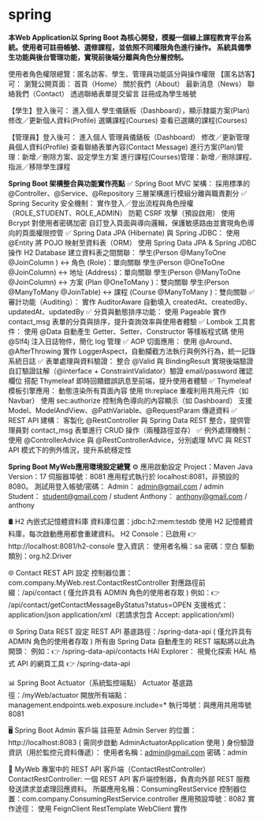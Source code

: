 # spring
**本Web Application以 Spring Boot 為核心開發，模擬一個線上課程教育平台系統。使用者可註冊帳號、選修課程，並依照不同權限角色進行操作。 系統具備學生功能與後台管理功能，實現前後端分離與角色分層控制。**

使用者角色權限總覽：匿名訪客、學生、管理員功能區分與操作權限
【匿名訪客】可：
瀏覽公開頁面：
首頁（Home）
關於我們（About）
最新消息（News）
聯絡我們（Contact）
透過聯絡表單提交留言
註冊成為學生帳號

【學生】登入後可：
進入個人 學生儀錶板（Dashboard），顯示隸屬方案(Plan)
修改／更新個人資料(Profile)
選購課程(Courses)
查看已選購的課程(Courses)

【管理員】登入後可：
進入個人 管理員儀錶板（Dashboard）
修改／更新管理員個人資料(Profile)
查看聯絡表單內容(Contact Message)
進行方案(Plan)管理：新增／刪除方案、設定學生方案
進行課程(Courses)管理：新增／刪除課程、指派／移除學生課程

**Spring Boot 架構整合與功能實作亮點**
✅ Spring Boot MVC 架構： 採用標準的 @Controller、@Service、@Repository 三層架構進行模組分離與職責劃分
✅ Spring Security 安全機制：
實作登入／登出流程與角色授權（ROLE_STUDENT、ROLE_ADMIN）
防範 CSRF 攻擊（預設啟用）
使用 Bcrypt 對使用者密碼加密
自訂登入頁面與導向邏輯，保護敏感路由並實現角色導向的頁面權限控管
✅ Spring Data JPA (Hibernate) 與 Spring JDBC：
使用 @Entity 將 POJO 映射至資料表（ORM）
使用 Spring Data JPA & Spring JDBC 操作 H2 Database
建立資料表之間關聯：
學生(Person @ManyToOne @JoinColumn ) ↔ 角色 (Role)：單向關聯
學生(Person @OneToOne @JoinColumn) ↔ 地址 (Address)：單向關聯
學生(Person @ManyToOne @JoinColumn) ↔ 方案 (Plan @OneToMany )：雙向關聯
學生(Person @ManyToMany @JoinTable) ↔ 課程 (Course @ManyToMany )：雙向關聯
✅ 審計功能（Auditing）： 實作 AuditorAware 自動填入 createdAt、createdBy、updatedAt、updatedBy
✅ 分頁與動態排序功能： 使用 Pageable 實作 contact_msg 表單的分頁與排序，提升查詢效率與使用者體驗
✅ Lombok 工具套件：
使用 @Data 自動產生 Getter、Setter、Constructor 等樣板程式碼
使用 @Slf4j 注入日誌物件，簡化 log 管理
✅ AOP 切面應用： 使用 @Around、@AfterThrowing 實作 LoggerAspect，自動攔截方法執行與例外行為，統一記錄系統日誌
✅ 表單處理與資料驗證：
整合 @Valid 與 BindingResult 實現後端驗證
自訂驗證註解（@interface + ConstraintValidator）驗證 email/password 確認欄位
搭配 Thymeleaf 即時回饋錯誤訊息至前端，提升使用者體驗
✅ Thymeleaf 模板引擎應用：
動態渲染所有頁面內容
使用 th:replace 重複利用共用元件（如 Navbar）
使用 sec:authorize 控制角色導向的內容顯示（如 Dashboard）
支援 Model、ModelAndView、@PathVariable、@RequestParam 傳遞資料
✅ REST API 建構： 客製化 @RestController 與 Spring Data REST 整合，提供管理員對 contact_msg 表單進行 CRUD 操作（兩種路徑並存）
✅ 例外處理機制： 使用 @ControllerAdvice 與 @RestControllerAdvice，分別處理 MVC 與 REST API 模式下的例外情況，提升系統穩定性

**Spring Boot MyWeb應用環境設定總覽**
⚙️ 應用啟動設定
Project：Maven
Java Version：17
伺服器埠號：8081
應用程式執行於 localhost:8081，非預設的 8080。
測試用登入帳號/密碼：
Admin： admin@gmail.com / admin
Student： student@gmail.com / student
Anthony： anthony@gmail.com / anthony

🛢️ H2 內嵌式記憶體資料庫
資料庫位置：jdbc:h2:mem:testdb
使用 H2 記憶體資料庫，每次啟動應用都會重建資料。
H2 Console：已啟用 👉 http://localhost:8081/h2-console
登入資訊：
使用者名稱：sa
密碼：空白
驅動類別：org.h2.Driver

🌐 Contact REST API 設定
控制器位置：com.company.MyWeb.rest.ContactRestController
對應路徑前綴：/api/contact ( 僅允許具有 ADMIN 角色的使用者存取 )
例如：👉 /api/contact/getContactMessageByStatus?status=OPEN
支援格式：
application/json
application/xml（若請求包含 Accept: application/xml）

🌐 Spring Data REST 設定
REST API 基底路徑：/spring-data-api ( 僅允許具有 ADMIN 角色的使用者存取 )
所有由 Spring Data 自動產生的 REST 端點將以此為開頭：
例如：👉 /spring-data-api/contacts
HAl Explorer： 視覺化探索 HAL 格式 API 的網頁工具
👉 /spring-data-api

📊 Spring Boot Actuator（系統監控端點）
Actuator 基底路徑：/myWeb/actuator
開放所有端點：management.endpoints.web.exposure.include=*
執行埠號：與應用共用埠號 8081

🖥️ Spring Boot Admin 客戶端
註冊至 Admin Server 的位置：http://localhost:8083 ( 需同步啟動 AdminActuatorApplication 使用 )
身份驗證資訊（用於監控元資料傳遞）：
使用者名稱：admin@gmail.com
密碼：admin

📡 MyWeb 專案中的 REST API 客戶端（ContactRestController）
ContactRestController: 一個 REST API 客戶端控制器，負責向外部 REST 服務發送請求並處理回應資料。
所屬應用名稱：ConsumingRestService
控制器位置：com.company.ConsumingRestService.controller
應用預設埠號：8082
實作途徑： 使用 FeignClient RestTemplate WebClient 實作
